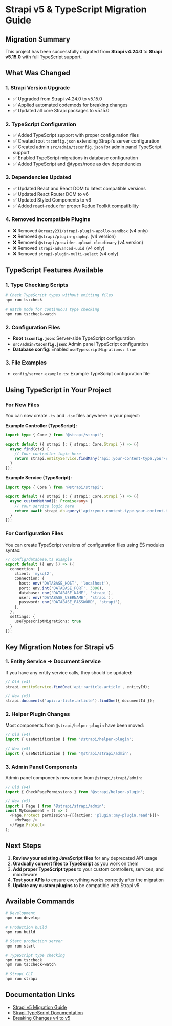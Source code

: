 # Strapi v5 & TypeScript Migration Guide

## Migration Summary

This project has been successfully migrated from **Strapi v4.24.0** to **Strapi v5.15.0** with full TypeScript support.

## What Was Changed

### 1. Strapi Version Upgrade
- ✅ Upgraded from Strapi v4.24.0 to v5.15.0
- ✅ Applied automated codemods for breaking changes
- ✅ Updated all core Strapi packages to v5.15.0

### 2. TypeScript Configuration
- ✅ Added TypeScript support with proper configuration files
- ✅ Created root `tsconfig.json` extending Strapi's server configuration
- ✅ Created admin `src/admin/tsconfig.json` for admin panel TypeScript support
- ✅ Enabled TypeScript migrations in database configuration
- ✅ Added TypeScript and @types/node as dev dependencies

### 3. Dependencies Updated
- ✅ Updated React and React DOM to latest compatible versions
- ✅ Updated React Router DOM to v6
- ✅ Updated Styled Components to v6
- ✅ Added react-redux for proper Redux Toolkit compatibility

### 4. Removed Incompatible Plugins
- ❌ Removed `@creazy231/strapi-plugin-apollo-sandbox` (v4 only)
- ❌ Removed `@strapi/plugin-graphql` (v4 version)
- ❌ Removed `@strapi/provider-upload-cloudinary` (v4 version)
- ❌ Removed `strapi-advanced-uuid` (v4 only)
- ❌ Removed `strapi-plugin-multi-select` (v4 only)

## TypeScript Features Available

### 1. Type Checking Scripts
```bash
# Check TypeScript types without emitting files
npm run ts:check

# Watch mode for continuous type checking
npm run ts:check-watch
```

### 2. Configuration Files
- **Root `tsconfig.json`**: Server-side TypeScript configuration
- **`src/admin/tsconfig.json`**: Admin panel TypeScript configuration
- **Database config**: Enabled `useTypescriptMigrations: true`

### 3. File Examples
- `config/server.example.ts`: Example TypeScript configuration file

## Using TypeScript in Your Project

### For New Files
You can now create `.ts` and `.tsx` files anywhere in your project:

**Example Controller (TypeScript):**
```typescript
import type { Core } from '@strapi/strapi';

export default ({ strapi }: { strapi: Core.Strapi }) => ({
  async find(ctx) {
    // Your controller logic here
    return strapi.entityService.findMany('api::your-content-type.your-content-type');
  }
});
```

**Example Service (TypeScript):**
```typescript
import type { Core } from '@strapi/strapi';

export default ({ strapi }: { strapi: Core.Strapi }) => ({
  async customMethod(): Promise<any> {
    // Your service logic here
    return await strapi.db.query('api::your-content-type.your-content-type').findMany();
  }
});
```

### For Configuration Files
You can create TypeScript versions of configuration files using ES modules syntax:

```typescript
// config/database.ts example
export default ({ env }) => ({
  connection: {
    client: 'mysql2',
    connection: {
      host: env('DATABASE_HOST', 'localhost'),
      port: env.int('DATABASE_PORT', 3306),
      database: env('DATABASE_NAME', 'strapi'),
      user: env('DATABASE_USERNAME', 'strapi'),
      password: env('DATABASE_PASSWORD', 'strapi'),
    },
  },
  settings: {
    useTypescriptMigrations: true
  }
});
```

## Key Migration Notes for Strapi v5

### 1. Entity Service → Document Service
If you have any entity service calls, they should be updated:
```typescript
// Old (v4)
strapi.entityService.findOne('api::article.article', entityId);

// New (v5)
strapi.documents('api::article.article').findOne({ documentId });
```

### 2. Helper Plugin Changes
Most components from `@strapi/helper-plugin` have been moved:
```typescript
// Old (v4)
import { useNotification } from '@strapi/helper-plugin';

// New (v5)
import { useNotification } from '@strapi/strapi/admin';
```

### 3. Admin Panel Components
Admin panel components now come from `@strapi/strapi/admin`:
```typescript
// Old (v4)
import { CheckPagePermissions } from '@strapi/helper-plugin';

// New (v5)
import { Page } from '@strapi/strapi/admin';
const MyComponent = () => (
  <Page.Protect permissions={[{action: 'plugin::my-plugin.read'}]}>
    <MyPage />
  </Page.Protect>
);
```

## Next Steps

1. **Review your existing JavaScript files** for any deprecated API usage
2. **Gradually convert files to TypeScript** as you work on them
3. **Add proper TypeScript types** to your custom controllers, services, and middleware
4. **Test your APIs** to ensure everything works correctly after the migration
5. **Update any custom plugins** to be compatible with Strapi v5

## Available Commands

```bash
# Development
npm run develop

# Production build
npm run build

# Start production server
npm run start

# TypeScript type checking
npm run ts:check
npm run ts:check-watch

# Strapi CLI
npm run strapi
```

## Documentation Links

- [Strapi v5 Migration Guide](https://docs.strapi.io/dev-docs/migration/v4-to-v5/step-by-step)
- [Strapi TypeScript Documentation](https://docs.strapi.io/dev-docs/typescript)
- [Breaking Changes v4 to v5](https://docs.strapi.io/dev-docs/migration/v4-to-v5/breaking-changes) 